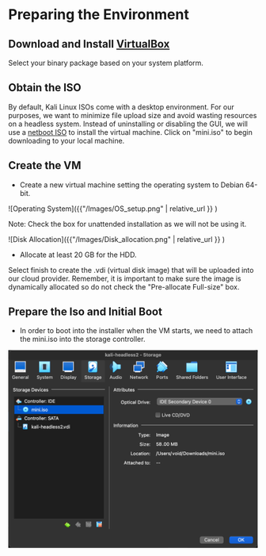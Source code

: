 # Preparing the Environment

## Download and Install [VirtualBox](https://www.virtualbox.org/wiki/Downloads)

Select your binary package based on your system platform.

## Obtain the ISO

By default, Kali Linux ISOs come with a desktop environment. For our purposes, we want to minimize file upload size and avoid wasting resources on a headless system. Instead of uninstalling or disabling the GUI, we will use a [netboot ISO](https://http.kali.org/kali/dists/kali-rolling/main/installer-amd64/current/images/netboot/) to install the virtual machine. Click on "mini.iso" to begin downloading to your local machine.

## Create the VM

* Create a new virtual machine setting the operating system to Debian 64-bit. 

![Operating System]({{"/Images/OS_setup.png" | relative_url }} )

Note: Check the box for unattended installation as we will not be using it.

![Disk Allocation]({{"/Images/Disk_allocation.png" | relative_url }} )

* Allocate at least 20 GB for the HDD.

Select finish to create the .vdi (virtual disk image) that will be uploaded into our cloud provider. Remember, it is important to make sure the image is dynamically allocated so do not check the "Pre-allocate Full-size" box. 

## Prepare the Iso and Initial Boot

* In order to boot into the installer when the VM starts, we need to attach the mini.iso into the storage controller.

![ISO Mount](/Images/iso-mount.png)
